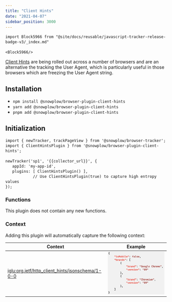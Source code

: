 ```yaml
---
title: "Client Hints"
date: "2021-04-07"
sidebar_position: 3000
---
```


```mdx-code-block
import Block5966 from "@site/docs/reusable/javascript-tracker-release-badge-v3/_index.md"

<Block5966/>
```

[Client Hints](https://www.chromium.org/updates/ua-ch) are being rolled out across a number of browsers and are an alternative the tracking the User Agent, which is particularly useful in those browsers which are freezing the User Agent string.

## Installation

- `npm install @snowplow/browser-plugin-client-hints`
- `yarn add @snowplow/browser-plugin-client-hints`
- `pnpm add @snowplow/browser-plugin-client-hints`

## Initialization

```
import { newTracker, trackPageView } from '@snowplow/browser-tracker';
import { ClientHintsPlugin } from '@snowplow/browser-plugin-client-hints';

newTracker('sp1', '{{collector_url}}', { 
   appId: 'my-app-id', 
   plugins: [ ClientHintsPlugin() ], 
            // Use ClientHintsPlugin(true) to capture high entropy values
});
```

### Functions

This plugin does not contain any new functions.

### Context

Adding this plugin will automatically capture the following context:

| Context | Example |
| --- | --- |
| [iglu:org.ietf/http\_client\_hints/jsonschema/1-0-0](org.ietf/http_client_hints/jsonschema/1-0-0) | ![](images/Screenshot-2021-03-28-at-19.58.43.png) |
